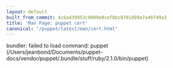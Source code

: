 ```yaml
---
layout: default
built_from_commit: 4c6a439852c8609e8cefbbc8701d89a7a46f49a3
title: 'Man Page: puppet cert'
canonical: "/puppet/latest/man/cert.html"
---
```


<div class='mp'>
<p>bundler: failed to load command: puppet (/Users/jeanbond/Documents/puppet-docs/vendor/puppet/.bundle/stuff/ruby/2.1.0/bin/puppet)</p>

</div>
